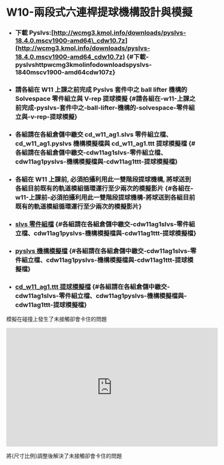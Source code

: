 # W10-兩段式六連桿提球機構設計與模擬

* ### 下載 Pyslvs:[http://wcmg3.kmol.info/downloads/pyslvs-18.4.0.mscv1900-amd64\_cdw10.7z](http://wcmg3.kmol.info/downloads/pyslvs-18.4.0.mscv1900-amd64_cdw10.7z) {#下載-pyslvshttpwcmg3kmolinfodownloadspyslvs-1840mscv1900-amd64cdw107z}
* ### 請各組在 W11 上課之前完成 Pyslvs 套件中之 ball lifter 機構的 Solvespace 零件組立與 V-rep 提球模擬 {#請各組在-w11-上課之前完成-pyslvs-套件中之-ball-lifter-機構的-solvespace-零件組立與-v-rep-提球模擬}
* ### 各組請在各組倉儲中繳交 cd\_w11\_ag1.slvs 零件組立檔、cd\_w11\_ag1.pyslvs 機構模擬檔與 cd\_w11\_ag1.ttt 提球模擬檔 {#各組請在各組倉儲中繳交-cdw11ag1slvs-零件組立檔、cdw11ag1pyslvs-機構模擬檔與-cdw11ag1ttt-提球模擬檔}
* ### 各組在 W11 上課前, 必須拍攝利用此一雙階段提球機構, 將球送到各組目前既有的軌道模組循環運行至少兩次的模擬影片 {#各組在-w11-上課前-必須拍攝利用此一雙階段提球機構-將球送到各組目前既有的軌道模組循環運行至少兩次的模擬影片}
* ### [slvs 零件組檔](https://github.com/s40523211/cd2018/blob/gh-pages/w10/w10-2.slv) {#各組請在各組倉儲中繳交-cdw11ag1slvs-零件組立檔、cdw11ag1pyslvs-機構模擬檔與-cdw11ag1ttt-提球模擬檔}
* ### [pyslvs 機構模擬檔](https://github.com/s40523211/cd2018/blob/gh-pages/w10/w10.pyslvs) {#各組請在各組倉儲中繳交-cdw11ag1slvs-零件組立檔、cdw11ag1pyslvs-機構模擬檔與-cdw11ag1ttt-提球模擬檔}
* ### [cd\_w11\_ag1.ttt 提球模擬檔](https://github.com/s40523211/cd2018/blob/gh-pages/VREP/5-9.ttt) {#各組請在各組倉儲中繳交-cdw11ag1slvs-零件組立檔、cdw11ag1pyslvs-機構模擬檔與-cdw11ag1ttt-提球模擬檔}


模擬在碰撞上發生了未接觸卻會卡住的問題

<iframe width="560" height="315" src="https://www.youtube.com/embed/pCKMrBBnpow" frameborder="0" allow="autoplay; encrypted-media" allowfullscreen></iframe>

將{尺寸比例}調整後解決了未接觸卻會卡住的問題



